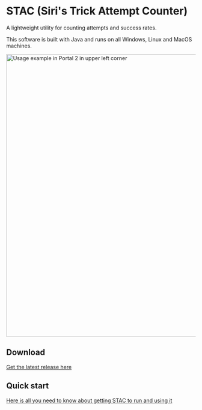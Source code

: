 # STAC (Siri's Trick Attempt Counter)
A lightweight utility for counting attempts and success rates.

This software is built with Java and runs on all Windows, Linux and MacOS machines.

<img src="https://www.siriusgg.com/res/graphics/stac/portal_ingame_obs.png" alt="Usage example in Portal 2 in upper left corner" width="752"/>

## Download

[Get the latest release here](https://github.com/JGC-Sirius/siris-trick-attempt-counter/releases/latest)

## Quick start

[Here is all you need to know about getting STAC to run and using it](./HOW_TO.md)
